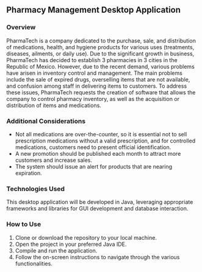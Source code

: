 ## Pharmacy Management Desktop Application

### Overview

PharmaTech is a company dedicated to the purchase, sale, and distribution of medications, health, and hygiene products for various uses (treatments, diseases, ailments, or daily use). Due to the significant growth in business, PharmaTech has decided to establish 3 pharmacies in 3 cities in the Republic of Mexico. However, due to the recent demand, various problems have arisen in inventory control and management. The main problems include the sale of expired drugs, overselling items that are not available, and confusion among staff in delivering items to customers. To address these issues, PharmaTech requests the creation of software that allows the company to control pharmacy inventory, as well as the acquisition or distribution of items and medications.

### Additional Considerations

- Not all medications are over-the-counter, so it is essential not to sell prescription medications without a valid prescription, and for controlled medications, customers need to present official identification.
- A new promotion should be published each month to attract more customers and increase sales.
- The system should issue an alert for products that are nearing expiration.

### Technologies Used

This desktop application will be developed in Java, leveraging appropriate frameworks and libraries for GUI development and database interaction.

### How to Use

1. Clone or download the repository to your local machine.
2. Open the project in your preferred Java IDE.
3. Compile and run the application.
4. Follow the on-screen instructions to navigate through the various functionalities.
